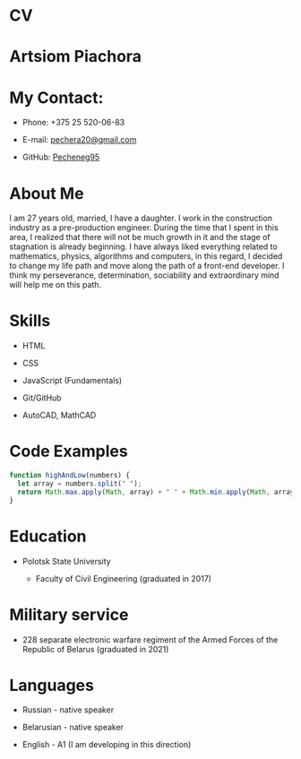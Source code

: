 # CV

# Artsiom Piachora

# My Contact:

- Phone: +375 25 520-06-83

- E-mail: pechera20@gmail.com

- GitHub: [Pecheneg95](https://github.com/Pecheneg95)

# About Me

I am 27 years old, married, I have a daughter. I work in the construction industry as a pre-production engineer. During the time that I spent in this area, I realized that there will not be much growth in it and the stage of stagnation is already beginning. I have always liked everything related to mathematics, physics, algorithms and computers, in this regard, I decided to change my life path and move along the path of a front-end developer. I think my perseverance, determination, sociability and extraordinary mind will help me on this path.

# Skills

- HTML

- CSS

- JavaScript (Fundamentals)

- Git/GitHub

- AutoCAD, MathCAD

# Code Examples

```javascript
function highAndLow(numbers) {
  let array = numbers.split(" ");
  return Math.max.apply(Math, array) + " " + Math.min.apply(Math, array);
}
```

# Education

- Polotsk State University

  - Faculty of Civil Engineering (graduated in 2017)

# Military service

- 228 separate electronic warfare regiment of the Armed Forces of the Republic of Belarus (graduated in 2021)

# Languages

- Russian - native speaker

- Belarusian - native speaker

- English - A1 (I am developing in this direction)

